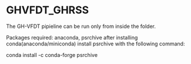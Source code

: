 # GHVFDT_GHRSS

The GH-VFDT pipieline can be run only from inside the folder. 


Packages required: anaconda, psrchive
after installing conda(anaconda/miniconda) install psrchive with the following command:

conda install -c conda-forge psrchive
